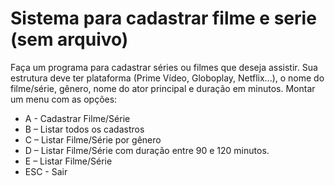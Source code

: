 # Sistema para cadastrar filme e serie (sem arquivo)

Faça um programa para cadastrar séries ou filmes que deseja assistir.
Sua estrutura deve ter plataforma (Prime Vídeo, Globoplay, Netflix...), o
nome do filme/série, gênero, nome do ator principal e duração em
minutos. Montar um menu com as opções:

- A - Cadastrar Filme/Série
- B – Listar todos os cadastros
- C – Listar Filme/Série por gênero
- D – Listar Filme/Série com duração entre 90 e 120 minutos.
- E – Listar Filme/Série
- ESC - Sair
